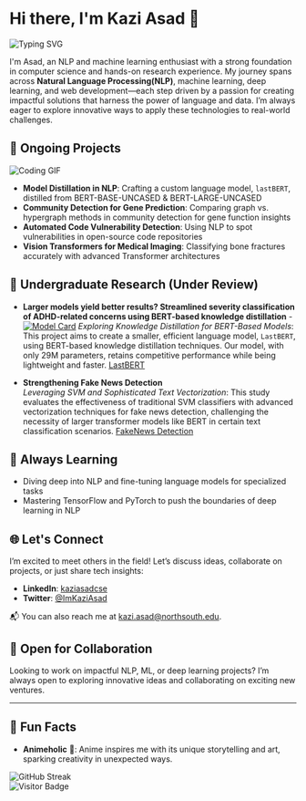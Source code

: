 
# Hi there, I'm Kazi Asad 👋
![Typing SVG](https://readme-typing-svg.demolab.com/?lines=Welcome+to+my+GitHub!;NLP+and+ML+enthusiast;Building+solutions+for+tomorrow!&center=true&width=500&height=50)

I'm Asad, an NLP and machine learning enthusiast with a strong foundation in computer science and hands-on research experience. My journey spans across **Natural Language Processing(NLP)**, machine learning, deep learning, and web development—each step driven by a passion for creating impactful solutions that harness the power of language and data. I’m always eager to explore innovative ways to apply these technologies to real-world challenges.

## 🚧 Ongoing Projects
![Coding GIF](https://media.giphy.com/media/L1R1tvI9svkIWwpVYr/giphy.gif)

- **Model Distillation in NLP**: Crafting a custom language model, `lastBERT`, distilled from BERT-BASE-UNCASED & BERT-LARGE-UNCASED
- **Community Detection for Gene Prediction**: Comparing graph vs. hypergraph methods in community detection for gene function insights
- **Automated Code Vulnerability Detection**: Using NLP to spot vulnerabilities in open-source code repositories
- **Vision Transformers for Medical Imaging**: Classifying bone fractures accurately with advanced Transformer architectures

## 📝 Undergraduate Research (Under Review)

- **Larger models yield better results? Streamlined severity classification of ADHD-related concerns using BERT-based knowledge distillation**  - [![Model Card](https://img.shields.io/badge/model-LastBERT-blue)](https://huggingface.co/Peraboom/LastBERT)
  *Exploring Knowledge Distillation for BERT-Based Models*: This project aims to create a smaller, efficient language model, `LastBERT`, using BERT-based knowledge distillation techniques. Our model, with only 29M parameters, retains competitive performance while being lightweight and faster. [LastBERT](https://www.medrxiv.org/content/10.1101/2024.10.30.24316411v1)

- **Strengthening Fake News Detection**  
  *Leveraging SVM and Sophisticated Text Vectorization*: This study evaluates the effectiveness of traditional SVM classifiers with advanced vectorization techniques for fake news detection, challenging the necessity of larger transformer models like BERT in certain text classification scenarios.  [FakeNews Detection](https://paperswithcode.com/paper/strengthening-fake-news-detection-leveraging)


## 🎯 Always Learning

- Diving deep into NLP and fine-tuning language models for specialized tasks
- Mastering TensorFlow and PyTorch to push the boundaries of deep learning in NLP

## 🌐 Let's Connect

I’m excited to meet others in the field! Let’s discuss ideas, collaborate on projects, or just share tech insights:

- **LinkedIn**: [kaziasadcse](https://www.linkedin.com/in/kaziasadcse/)
- **Twitter**: [@ImKaziAsad](https://twitter.com/ImKaziAsad)

📬 You can also reach me at [kazi.asad@northsouth.edu](mailto:kazi.asad@northsouth.edu).

## 🤝 Open for Collaboration

Looking to work on impactful NLP, ML, or deep learning projects? I’m always open to exploring innovative ideas and collaborating on exciting new ventures.

---

## 🌟 Fun Facts

- **Animeholic** 🎥: Anime inspires me with its unique storytelling and art, sparking creativity in unexpected ways.

![GitHub Streak](https://github-readme-streak-stats.herokuapp.com/?user=donnowhattodo)  
![Visitor Badge](https://visitor-badge.laobi.icu/badge?page_id=donnowhattodo.donnowhattodo)

